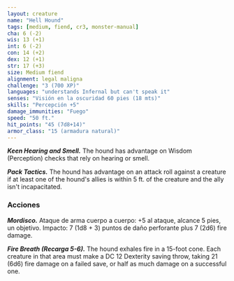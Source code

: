 ```yaml
---
layout: creature
name: "Hell Hound"
tags: [medium, fiend, cr3, monster-manual]
cha: 6 (-2)
wis: 13 (+1)
int: 6 (-2)
con: 14 (+2)
dex: 12 (+1)
str: 17 (+3)
size: Medium fiend
alignment: legal maligna
challenge: "3 (700 XP)"
languages: "understands Infernal but can't speak it"
senses: "Visión en la oscuridad 60 pies (18 mts)"
skills: "Percepción +5"
damage_immunities: "Fuego"
speed: "50 ft."
hit_points: "45 (7d8+14)"
armor_class: "15 (armadura natural)"
---
```


***Keen Hearing and Smell.*** The hound has advantage on Wisdom (Perception) checks that rely on hearing or smell.

***Pack Tactics.*** The hound has advantage on an attack roll against a creature if at least one of the hound's allies is within 5 ft. of the creature and the ally isn't incapacitated.

### Acciones

***Mordisco.*** Ataque de arma cuerpo a cuerpo: +5 al ataque, alcance 5 pies, un objetivo. Impacto: 7 (1d8 + 3) puntos de daño perforante plus 7 (2d6) fire damage.

***Fire Breath (Recarga 5-6).*** The hound exhales fire in a 15-foot cone. Each creature in that area must make a DC 12 Dexterity saving throw, taking 21 (6d6) fire damage on a failed save, or half as much damage on a successful one.